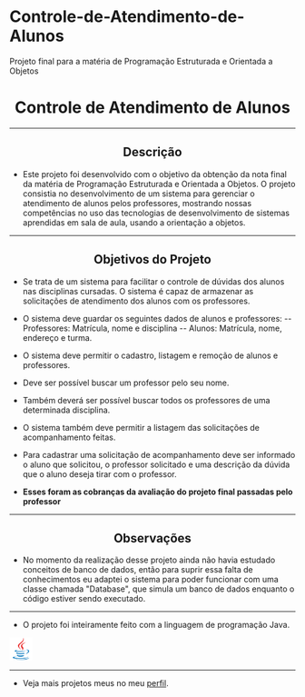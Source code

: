 # Controle-de-Atendimento-de-Alunos
 Projeto final para a matéria de Programação Estruturada e Orientada a Objetos


<h1 align="center">Controle de Atendimento de Alunos</h1>

---
<h2 align="center">Descrição</h2>

- Este projeto foi desenvolvido com o objetivo da obtenção da nota final da matéria de Programação Estruturada e Orientada a Objetos. O projeto consistia no desenvolvimento de um sistema para gerenciar o atendimento de alunos pelos professores, mostrando nossas competências no uso das tecnologias de desenvolvimento de sistemas aprendidas em sala de aula, usando a orientação a objetos.

---
<h2 align="center">Objetivos do Projeto</h2>

- Se trata de um sistema para facilitar o controle de dúvidas dos alunos nas disciplinas cursadas. O sistema é capaz de armazenar as solicitações de atendimento dos alunos com os professores.

- O sistema deve guardar os seguintes dados de alunos e professores:
    -- Professores: Matrícula, nome e disciplina
    -- Alunos: Matrícula, nome, endereço e turma.

- O sistema deve permitir o cadastro, listagem e remoção de alunos e professores. 

- Deve ser possível buscar um professor pelo seu nome.

- Também deverá ser possível buscar todos os professores de uma determinada disciplina.

- O sistema também deve permitir a listagem das solicitações de acompanhamento feitas.

- Para cadastrar uma solicitação de acompanhamento deve ser informado o aluno que solicitou, o professor solicitado e uma descrição da dúvida que o aluno deseja tirar com o professor.

- **Esses foram as cobranças da avaliação do projeto final passadas pelo professor**

---
<h2 align="center">Observações</h2>

- No momento da realização desse projeto ainda não havia estudado conceitos de banco de dados, então para suprir essa falta de conhecimentos eu adaptei o sistema para poder funcionar com uma classe chamada "Database", que simula um banco de dados enquanto o código estiver sendo executado.

---
- O projeto foi inteiramente feito com a linguagem de programação Java.

<a href="https://www.java.com" target="_blank" rel="noreferrer"> <img src="https://raw.githubusercontent.com/devicons/devicon/master/icons/java/java-original.svg" alt="java" width="40" height="40"/> </a>

---
* Veja mais projetos meus no meu [perfil](https://github.com/Thales-Rangel).